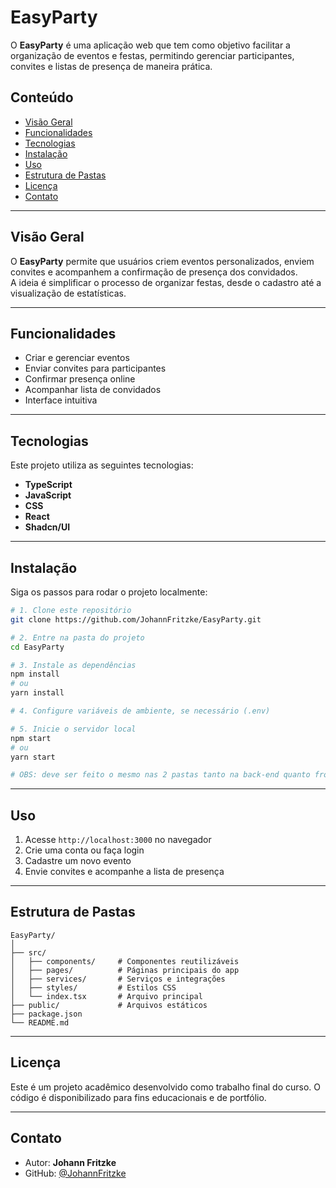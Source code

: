 # EasyParty

O **EasyParty** é uma aplicação web que tem como objetivo facilitar a organização de eventos e festas, permitindo gerenciar participantes, convites e listas de presença de maneira prática.

## Conteúdo

- [Visão Geral](#visão-geral)  
- [Funcionalidades](#funcionalidades)  
- [Tecnologias](#tecnologias)  
- [Instalação](#instalação)  
- [Uso](#uso)  
- [Estrutura de Pastas](#estrutura-de-pastas)  
- [Licença](#licença)  
- [Contato](#contato)

---

## Visão Geral

O **EasyParty** permite que usuários criem eventos personalizados, enviem convites e acompanhem a confirmação de presença dos convidados.  
A ideia é simplificar o processo de organizar festas, desde o cadastro até a visualização de estatísticas.

---

## Funcionalidades

- Criar e gerenciar eventos  
- Enviar convites para participantes  
- Confirmar presença online  
- Acompanhar lista de convidados  
- Interface intuitiva

---

## Tecnologias

Este projeto utiliza as seguintes tecnologias:

- **TypeScript**  
- **JavaScript**  
- **CSS**  
- **React**
- **Shadcn/UI**  

---

## Instalação

Siga os passos para rodar o projeto localmente:

```bash
# 1. Clone este repositório
git clone https://github.com/JohannFritzke/EasyParty.git

# 2. Entre na pasta do projeto
cd EasyParty

# 3. Instale as dependências
npm install
# ou
yarn install

# 4. Configure variáveis de ambiente, se necessário (.env)

# 5. Inicie o servidor local
npm start
# ou
yarn start

# OBS: deve ser feito o mesmo nas 2 pastas tanto na back-end quanto front-end
```

---

## Uso

1. Acesse `http://localhost:3000` no navegador  
2. Crie uma conta ou faça login  
3. Cadastre um novo evento  
4. Envie convites e acompanhe a lista de presença  

---

## Estrutura de Pastas

```
EasyParty/
│
├── src/
│   ├── components/     # Componentes reutilizáveis
│   ├── pages/          # Páginas principais do app
│   ├── services/       # Serviços e integrações
│   ├── styles/         # Estilos CSS
│   └── index.tsx       # Arquivo principal
├── public/             # Arquivos estáticos
├── package.json
└── README.md
```

---

## Licença

Este é um projeto acadêmico desenvolvido como trabalho final do curso. O código é disponibilizado para fins educacionais e de portfólio.

---

## Contato

- Autor: **Johann Fritzke**  
- GitHub: [@JohannFritzke](https://github.com/JohannFritzke)  
